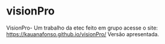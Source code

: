 # visionPro
VisionPro- Um trabalho da etec feito em grupo acesse o site: https://kauanafonso.github.io/visionPro/
Versão apresentada.
